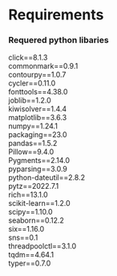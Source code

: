 # Requirements
### Requered python libaries
click==8.1.3<br>
commonmark==0.9.1<br>
contourpy==1.0.7<br>
cycler==0.11.0<br>
fonttools==4.38.0<br>
joblib==1.2.0<br>
kiwisolver==1.4.4<br>
matplotlib==3.6.3<br>
numpy==1.24.1<br>
packaging==23.0<br>
pandas==1.5.2<br>
Pillow==9.4.0<br>
Pygments==2.14.0<br>
pyparsing==3.0.9<br>
python-dateutil==2.8.2<br>
pytz==2022.7.1<br>
rich==13.1.0<br>
scikit-learn==1.2.0<br>
scipy==1.10.0<br>
seaborn==0.12.2<br>
six==1.16.0<br>
sns==0.1<br>
threadpoolctl==3.1.0<br>
tqdm==4.64.1<br>
typer==0.7.0<br>

